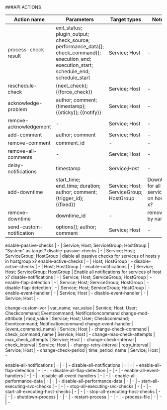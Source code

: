###API ACTIONS


Action name                            | Parameters                        | Target types             | Notes
---------------------------------------|-----------------------------------|--------------------------|-----------------------
process-check-result                   | exit_status; plugin_output; check_source; performance_data[]; check_command[]; execution_end; execution_start; schedule_end; schedule_start | Service; Host | -
reschedule-check                       | {next_check}; {(force_check)} | Service; Host | -
acknowledge-problem                    | author; comment; {timestamp}; {(sticky)}; {(notify)} | Service; Host | -
remove-acknowledgement                 | - | Service; Host | -
add-comment                            | author; comment | Service; Host | -
remove-comment                         | comment_id | - | -
remove-all-comments                    | - | Service; Host | -
delay-notifications                    | timestamp | Service;Host | -
add-downtime                           | start_time; end_time; duration; author; comment; {trigger_id}; {(fixed)} | Service; Host; ServiceGroup; HostGroup | Downtime for all services on host x?
remove-downtime                        | downtime_id | - | remove by name?
send-custom-notification               | options[]; author; comment | Service; Host | -

enable-passive-checks                  | - | Service; Host; ServiceGroup; HostGroup | "System" as target?
disable-passive-checks                 | - | Service; Host; ServiceGroup; HostGroup | diable all passive checks for services of hosts y in hostgroup x?
enable-active-checks                   | - | Host; HostGroup | -
disable-active-checks                  | - | Host; HostGroup | -
enable-notifications                   | - | Service; Host; ServiceGroup; HostGroup | Enable all notifications for services of host x?
disable-notifications                  | - | Service; Host; ServiceGroup; HostGroup | -
enable-flap-detection                  | - | Service; Host; ServiceGroup; HostGroup | -
disable-flap-detection                 | - | Service; Host; ServiceGroup; HostGroup | -
enable-event-handler                   | - | Service; Host | -
disable-event-handler                  | - | Service; Host | -

change-custom-vor                      | var_name; var_value | Service; Host; User; Checkcommand; Eventcommand; Notificationcommand
change-mod-attribute                   | mod_value | Service; Host; User; Checkcommand; Eventcommand; Notificationcommand
change-event-handler                   | {event_command_name} | Service; Host | -
change-check-command                   | check_command_name | Service; Host | -
change-max-check-attempts              | max_check_attempts | Service; Host | -
change-check-interval                  | check_interval | Service; Host | -
change-retry-interval                  | retry_interval | Service; Host | -
change-check-period                    | time_period_name | Service; Host | -

enable-all-notifications               | - | - | -
disable-all-notifications              | - | - | -
enable-all-flap-detection              | - | - | -
disable-all-flap-detection             | - | - | -
enable-all-event-handlers              | - | - | -
disable-all-event-handlers             | - | - | -
enable-all-performance-data            | - | - | -
disable-all-performance-data           | - | - | -
start-all-executing-svc-checks         | - | - | -
stop-all-executing-svc-checks          | - | - | -
start-all-executing-host-checks        | - | - | -
stop-all-executing-host-checks         | - | - | -
shutdown-process                       | - | - | -
restart-process                        | - | - | -
process-file                           | - | - | -
